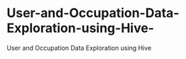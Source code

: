 # User-and-Occupation-Data-Exploration-using-Hive-
User and Occupation Data Exploration using Hive 
